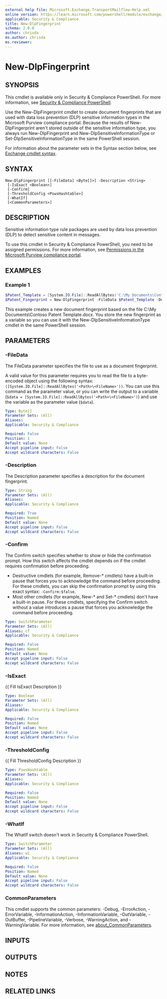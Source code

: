 ```yaml
---
external help file: Microsoft.Exchange.TransportMailflow-Help.xml
online version: https://learn.microsoft.com/powershell/module/exchange/new-dlpfingerprint
applicable: Security & Compliance
title: New-DlpFingerprint
schema: 2.0.0
author: chrisda
ms.author: chrisda
ms.reviewer:
---
```


# New-DlpFingerprint

## SYNOPSIS
This cmdlet is available only in Security & Compliance PowerShell. For more information, see [Security & Compliance PowerShell](https://learn.microsoft.com/powershell/exchange/scc-powershell).

Use the New-DlpFingerprint cmdlet to create document fingerprints that are used with data loss prevention (DLP) sensitive information types in the Microsoft Purview compliance portal. Because the results of New-DlpFingerprint aren't stored outside of the sensitive information type, you always run New-DlpFingerprint and New-DlpSensitiveInformationType or Set-DlpSensitiveInformationType in the same PowerShell session.

For information about the parameter sets in the Syntax section below, see [Exchange cmdlet syntax](https://learn.microsoft.com/powershell/exchange/exchange-cmdlet-syntax).

## SYNTAX

```
New-DlpFingerprint [[-FileData] <Byte[]>] -Description <String>
 [-IsExact <Boolean>]
 [-Confirm]
 [-ThresholdConfig <PswsHashtable>]
 [-WhatIf]
 [<CommonParameters>]
```

## DESCRIPTION
Sensitive information type rule packages are used by data loss prevention (DLP) to detect sensitive content in messages.

To use this cmdlet in Security & Compliance PowerShell, you need to be assigned permissions. For more information, see [Permissions in the Microsoft Purview compliance portal](https://learn.microsoft.com/microsoft-365/compliance/microsoft-365-compliance-center-permissions).

## EXAMPLES

### Example 1
```powershell
$Patent_Template = [System.IO.File]::ReadAllBytes('C:\My Documents\Contoso Patent Template.docx)'
$Patent_Fingerprint = New-DlpFingerprint -FileData $Patent_Template -Description "Contoso Patent Template"
```

This example creates a new document fingerprint based on the file C:\\My Documents\\Contoso Patent Template.docx. You store the new fingerprint as a variable so you can use it with the New-DlpSensitiveInformationType cmdlet in the same PowerShell session.

## PARAMETERS

### -FileData
The FileData parameter specifies the file to use as a document fingerprint.

A valid value for this parameter requires you to read the file to a byte-encoded object using the following syntax: `([System.IO.File]::ReadAllBytes('<Path>\<FileName>'))`. You can use this command as the parameter value, or you can write the output to a variable (`$data = [System.IO.File]::ReadAllBytes('<Path>\<FileName>')`) and use the variable as the parameter value (`$data`).

```yaml
Type: Byte[]
Parameter Sets: (All)
Aliases:
Applicable: Security & Compliance

Required: False
Position: 1
Default value: None
Accept pipeline input: False
Accept wildcard characters: False
```

### -Description
The Description parameter specifies a description for the document fingerprint.

```yaml
Type: String
Parameter Sets: (All)
Aliases:
Applicable: Security & Compliance

Required: True
Position: Named
Default value: None
Accept pipeline input: False
Accept wildcard characters: False
```

### -Confirm
The Confirm switch specifies whether to show or hide the confirmation prompt. How this switch affects the cmdlet depends on if the cmdlet requires confirmation before proceeding.

- Destructive cmdlets (for example, Remove-\* cmdlets) have a built-in pause that forces you to acknowledge the command before proceeding. For these cmdlets, you can skip the confirmation prompt by using this exact syntax: `-Confirm:$false`.
- Most other cmdlets (for example, New-\* and Set-\* cmdlets) don't have a built-in pause. For these cmdlets, specifying the Confirm switch without a value introduces a pause that forces you acknowledge the command before proceeding.

```yaml
Type: SwitchParameter
Parameter Sets: (All)
Aliases: cf
Applicable: Security & Compliance

Required: False
Position: Named
Default value: None
Accept pipeline input: False
Accept wildcard characters: False
```

### -IsExact
{{ Fill IsExact Description }}

```yaml
Type: Boolean
Parameter Sets: (All)
Aliases:
Applicable: Security & Compliance

Required: False
Position: Named
Default value: None
Accept pipeline input: False
Accept wildcard characters: False
```

### -ThresholdConfig
{{ Fill ThresholdConfig Description }}

```yaml
Type: PswsHashtable
Parameter Sets: (All)
Aliases:
Applicable: Security & Compliance

Required: False
Position: Named
Default value: None
Accept pipeline input: False
Accept wildcard characters: False
```

### -WhatIf
The WhatIf switch doesn't work in Security & Compliance PowerShell.

```yaml
Type: SwitchParameter
Parameter Sets: (All)
Aliases: wi
Applicable: Security & Compliance

Required: False
Position: Named
Default value: None
Accept pipeline input: False
Accept wildcard characters: False
```

### CommonParameters
This cmdlet supports the common parameters: -Debug, -ErrorAction, -ErrorVariable, -InformationAction, -InformationVariable, -OutVariable, -OutBuffer, -PipelineVariable, -Verbose, -WarningAction, and -WarningVariable. For more information, see [about_CommonParameters](https://go.microsoft.com/fwlink/p/?LinkID=113216).

## INPUTS

## OUTPUTS

## NOTES

## RELATED LINKS
